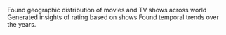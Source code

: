 Found geographic distribution of movies and TV shows across world
Generated insights of rating based on shows
Found temporal trends over the years.
